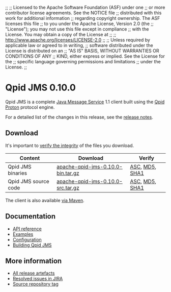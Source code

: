 ;;
;; Licensed to the Apache Software Foundation (ASF) under one
;; or more contributor license agreements.  See the NOTICE file
;; distributed with this work for additional information
;; regarding copyright ownership.  The ASF licenses this file
;; to you under the Apache License, Version 2.0 (the
;; "License"); you may not use this file except in compliance
;; with the License.  You may obtain a copy of the License at
;; 
;;   http://www.apache.org/licenses/LICENSE-2.0
;; 
;; Unless required by applicable law or agreed to in writing,
;; software distributed under the License is distributed on an
;; "AS IS" BASIS, WITHOUT WARRANTIES OR CONDITIONS OF ANY
;; KIND, either express or implied.  See the License for the
;; specific language governing permissions and limitations
;; under the License.
;;

# Qpid JMS 0.10.0

Qpid JMS is a complete [Java Message Service][jms] 1.1 client built
using the [Qpid Proton]({{site_url}}/proton/index.html) protocol engine.

For a detailed list of the changes in this release, see the [release
notes](release-notes.html).

[jms]: http://en.wikipedia.org/wiki/Java_Message_Service

## Download

It's important to [verify the
integrity]({{site_url}}/download.html#verify-what-you-download) of the
files you download.

| Content | Download | Verify |
|---------|----------|--------|
| Qpid JMS binaries | [apache-qpid-jms-0.10.0-bin.tar.gz](http://archive.apache.org/dist/qpid/jms/0.10.0/apache-qpid-jms-0.10.0-bin.tar.gz) | [ASC](https://archive.apache.org/dist/qpid/jms/0.10.0/apache-qpid-jms-0.10.0-bin.tar.gz.asc), [MD5](https://archive.apache.org/dist/qpid/jms/0.10.0/apache-qpid-jms-0.10.0-bin.tar.gz.md5), [SHA1](https://archive.apache.org/dist/qpid/jms/0.10.0/apache-qpid-jms-0.10.0-bin.tar.gz.sha1) |
| Qpid JMS source code | [apache-qpid-jms-0.10.0-src.tar.gz](http://archive.apache.org/dist/qpid/jms/0.10.0/apache-qpid-jms-0.10.0-src.tar.gz) | [ASC](https://archive.apache.org/dist/qpid/jms/0.10.0/apache-qpid-jms-0.10.0-src.tar.gz.asc), [MD5](https://archive.apache.org/dist/qpid/jms/0.10.0/apache-qpid-jms-0.10.0-src.tar.gz.md5), [SHA1](https://archive.apache.org/dist/qpid/jms/0.10.0/apache-qpid-jms-0.10.0-src.tar.gz.sha1) |

The client is also available [via Maven]({{site_url}}/maven.html).

## Documentation


<div class="two-column" markdown="1">

 - [API reference](http://docs.oracle.com/javaee/1.4/api/javax/jms/package-summary.html)
 - [Examples](https://github.com/apache/qpid-jms/tree/0.10.0/qpid-jms-examples)
 - [Configuration](docs/index.html)
 - [Building Qpid JMS](building.html)

</div>


## More information

 - [All release artefacts](http://archive.apache.org/dist/qpid/jms/0.10.0)
 - [Resolved issues in JIRA](https://issues.apache.org/jira/issues/?jql=project+%3D+QPIDJMS+AND+fixVersion+%3D+%270.10.0%27+AND+resolution+%3D+%27fixed%27+ORDER+BY+priority+DESC)
 - [Source repository tag](https://git-wip-us.apache.org/repos/asf/qpid-jms.git/tree/refs/tags/0.10.0)

<script type="text/javascript">
  _deferredFunctions.push(function() {
      if ("0.10.0" === "{{current_jms_release}}") {
          _modifyCurrentReleaseLinks();
      }
  });
</script>
